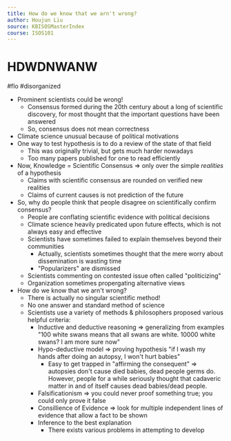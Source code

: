 ```yaml
---
title: How do we know that we arn't wrong?
author: Houjun Liu
source: KBISOSMasterIndex
course: ISOS101
---
```


# HDWDNWANW

#flo #disorganized 

* Prominent scientists could be wrong!
	* Consensus formed during the 20th century about a long of scientific discovery, for most thought that the important questions have been answered
	* So, consensus does not mean correctness
* Climate science unusual because of political motivations
* One way to test hypothesis is to do a review of the state of that field
	*  This was originally trivial, but gets much harder nowadays
	*  Too many papers published for one to read efficiently
* Now, Knowledge = Scientific Consensus => only over the simple _realities_ of a hypothesis
	* Claims with scientific consensus are rounded on verified new realities
	* Claims of current causes is not prediction of the future
* So, why do people think that people disagree on scientifically confirm consensus?
	* People are conflating scientific evidence with political decisions
	* Climate science heavily predicated upon future effects, which is not always easy and effective
	* Scientists have sometimes failed to explain themselves beyond their communities	
		* Actually, scientists sometimes thought that the mere worry about dissemination is wasting time
		* "Popularizers" are dismissed
	* Scientists commenting on contested issue often called "politicizing"
	* Organization sometimes propergating alternative views
* How do we know that we arn't wrong?
	* There is actually no singular scientific method!
	* No one answer and standard method of science
	* Scientists use a variety of methods & philosophers proposed various helpful criteria:
		* Inductive and deductive reasoning => generalizing from examples "100 white swans means that all swans are white. 10000 white swans? I am more sure now"
		* Hypo-deductive model => proving hypothesis "if I wash my hands after doing an autopsy, I won't hurt babies"
			* Easy to get trapped in "affirming the consequent" => autopsies don't cause died babies, dead people germs do. However, people for a while seriously thought that cadaveric matter in and of itself causes dead babies/dead people.
		* Falsificationism => you could never proof something true; you could only prove it false 
		* Consillience of Evidence => look for multiple independent lines of evidence that allow a fact to be shown
		* Inference to the best explanation
			* There exists various problems in attempting to develop 
